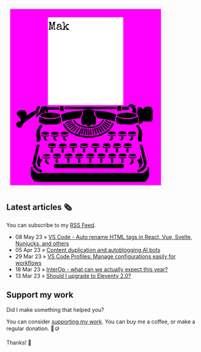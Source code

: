![quote](img/quote.gif)

## Latest articles 🗞️

You can subscribe to my [RSS Feed](https://www.roboleary.net/feed.xml).

<!-- BLOG:START -->
 - 08 May 23 » [VS Code - Auto rename HTML tags in React, Vue, Svelte, Nunjucks, and others](https://www.roboleary.net/vscode/2023/05/08/auto-rename-tags-react-vue-svelte.html)
 - 05 Apr 23 » [Content duplication and autoblogging AI bots](https://www.roboleary.net/tools/2023/04/05/autoblogging-ai-bots-content-duplication.html)
 - 29 Mar 23 » [VS Code Profiles: Manage configurations easily for workflows](https://www.roboleary.net/vscode/2023/03/29/vscode-workflow-environment-configuration-profile.html)
 - 18 Mar 23 » [InterOp - what can we actually expect this year?](https://www.roboleary.net/webdev/2023/03/18/interop-what-can-we-expect.html)
 - 13 Mar 23 » [Should I upgrade to Eleventy 2.0?](https://www.roboleary.net/webdev/2023/03/13/upgrading-from-eleventy-1-to2.html)<!-- BLOG:END -->

## Support my work

Did I make something that helped you?

You can consider [supporting my work](https://ko-fi.com/roboleary). You can buy me a coffee, or make a regular donation. 🌈🪙

Thanks! 🙏
